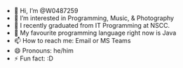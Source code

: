 - 👋 Hi, I’m @W0487259
- 👀 I’m interested in Programming, Music, & Photography
- 🌱 I recently graduated from IT Programming at NSCC.
- 💞️ My favourite programming language right now is Java
- 📫 How to reach me: Email or MS Teams
- 😄 Pronouns: he/him
- ⚡ Fun fact: :D

<!---
W0487259/W0487259 is a ✨ special ✨ repository because its `README.md` (this file) appears on your GitHub profile.
You can click the Preview link to take a look at your changes.
--->
